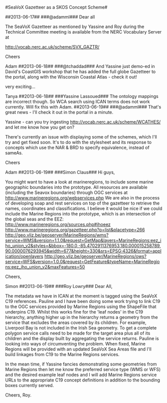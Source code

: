 #SeaVoX Gazetteer as a SKOS Concept Scheme#

##2013-06-17##
###@adamml###
Dear all

The SeaVoX Gazetteer as mentioned by Yassine and Roy during the Technical Committee meeting is available from the NERC Vocabulary Server at

http://vocab.nerc.ac.uk/scheme/SVX_GAZTR/

Cheers

Adam
##2013-06-18##
###@tchaddad###
And Yassine just demo-ed in David's CoastGIS workshop that he has added the full globe Gazetteer to the portal, along with the Wisconsin Coastal Atlas - check it out!

very exciting...

Tanya
##2013-06-18##
###Yassine Lassoued###
The ontology mappings are incorrect though. So WCA search using ICAN terms does not work currently. Will fix this with Adam.
##2013-06-19##
###@adamml###
That's great news - I'll check it out in the portal in a minute.

Yassine - can you try ingesting http://vocab.nerc.ac.uk/scheme/WCATHES/ and let me know how you get on?

There's currently an issue with displaying some of the schemes, which I'll try and get fixed soon. It's to do with the stylesheet and its response to concepts which use the NAR & BRD to specify equivalence, instead of sameAs.

Cheers

Adam
##2013-06-19##
###Simon Claus###
Hi guys,
 
You might want to have a look at marineregions, to include some marine geographic boundaries into the prototype. All resources are available (including the Seavox boundaries) through OGC services at http://www.marineregions.org/webservices.php We are also in the process of developing soap and rest services on top of the gazetteer to retrieve the names, coordinates and classifications. I believe it would be nice if we could include the Marine Regions into the prototype, which is an intersection of the global seas and the EEZ:
http://www.marineregions.org/sources.php#ihoeez
http://www.marineregions.org/gazetteer.php?p=list&placetype=266
http://geo.vliz.be/geoserver/MarineRegions/wms?service=WMS&version=1.1.0&request=GetMap&layers=MarineRegions:eez_iho_union_v2&styles=&bbox=-180.0,-85.4702911376953,180.000015258789,90.0000076293945&width=677&height=330&srs=EPSG:4326&format=application/openlayers 
http://geo.vliz.be/geoserver/MarineRegions/ows?service=WFS&version=1.0.0&request=GetFeature&typeName=MarineRegions:eez_iho_union_v2&maxFeatures=50
 
Cheers,
 
Simon
##2013-06-19##
###Roy Lowry###
Dear All,

The metadata we have in ICAN at the moment is tagged using the SeaVoX C19 references. Pauline and I have been doing some work trying to link C19 to the OGC services provided by Marine Regions using the ShapeFile that underpins C19.  Whilst this works fine for the 'leaf nodes' in the C19 hierarchy, anything higher up in the hierarchy returns a geometry from the service that excludes the areas covered by its children.  For example, Liverpool Bay is not included in the Irish Sea geometry.  To get a complete polygon service calls need to be made for the target area plus all of its children and the display built  by aggregating the service returns.  Pauline is looking into ways of circumventing the problem.  When fixed, Marine Regions will be provided with an updated SeaVoX Sea Areas file and I'll build linkages  from C19 to the Marine Regions services.

In the mean time, if Yassine fancies demonstrating some geometries from Marine Regions then let me know the preferred service type (WMS or WFS) and the  desired example leaf nodes and I will add  Marine Regions service URLs to the appropriate C19 concept definitions  in addition to the bounding boxes currently served.

Cheers, Roy.